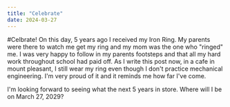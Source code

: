 ```yaml
---
title: "Celebrate"
date: 2024-03-27
---
```


#Celbrate!
On this day, 5 years ago I received my Iron Ring.  My parents were there to watch me get my ring and my mom was the one who "ringed" me.   I was very happy to follow in my parents footsteps and that all  my hard work throughout school had paid off.  As I write this post now, in a cafe in mount pleasant, I still wear my ring even though I don't practice mechanical engineering.  I'm very proud of it and it reminds me how far I've come. 

I'm looking forward to seeing what the next 5 years in store.  Where will I be on March 27, 2029?